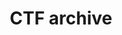 ---
title: CTF archive
layout: category
permalink: /categories/ctf-archive/
taxonomy: ctf-archive
---